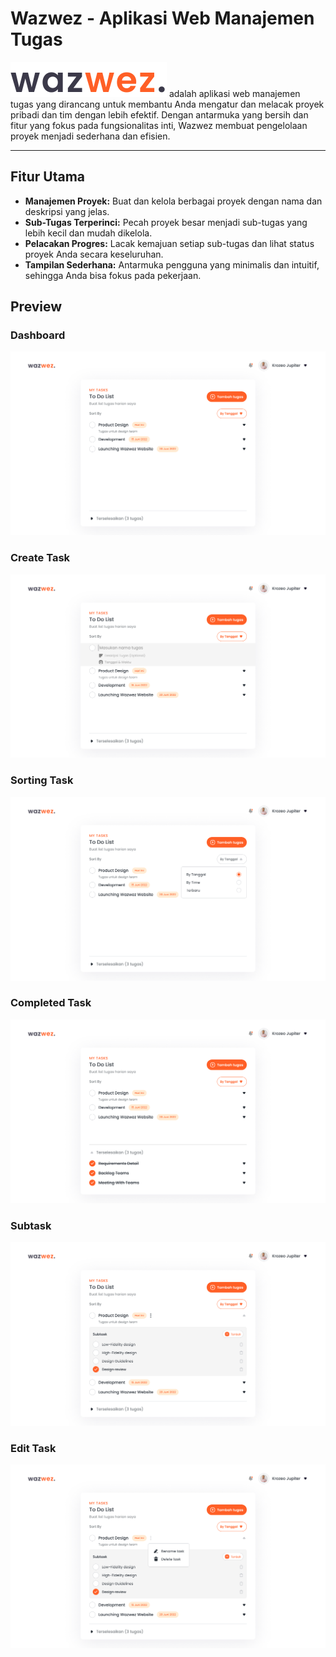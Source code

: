# Wazwez - Aplikasi Web Manajemen Tugas

![Wazwez Logo](./assets/img/Logo.svg) adalah aplikasi web manajemen tugas yang dirancang untuk membantu Anda mengatur dan melacak proyek pribadi dan tim dengan lebih efektif. Dengan antarmuka yang bersih dan fitur yang fokus pada fungsionalitas inti, Wazwez membuat pengelolaan proyek menjadi sederhana dan efisien.

---

## Fitur Utama

- **Manajemen Proyek:** Buat dan kelola berbagai proyek dengan nama dan deskripsi yang jelas.
- **Sub-Tugas Terperinci:** Pecah proyek besar menjadi sub-tugas yang lebih kecil dan mudah dikelola.
- **Pelacakan Progres:** Lacak kemajuan setiap sub-tugas dan lihat status proyek Anda secara keseluruhan.
- **Tampilan Sederhana:** Antarmuka pengguna yang minimalis dan intuitif, sehingga Anda bisa fokus pada pekerjaan.

## Preview

### Dashboard

![alt text](assets/img/ss-wazwes/Dashboard-Default.png)

### Create Task

![alt text](<assets/img/ss-wazwes/Dashboard-Create Tugas.png>)

### Sorting Task

![alt text](<assets/img/ss-wazwes/Dashboard-Sort by.png>)

### Completed Task

![alt text](<assets/img/ss-wazwes/Dashboard-See Completed Tasks.png>)

### Subtask

![alt text](<assets/img/ss-wazwes/Dashboard-Dropdown Checklist.png>)

### Edit Task

![alt text](<assets/img/ss-wazwes/Dashboard-Delete & Rename.png>)
